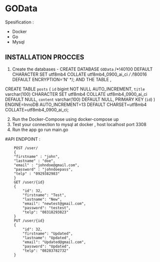 # GOData

Spesification :

- Docker 
- Go
- Mysql

## INSTALLATION PROCCES ##

1. Create the databases 
        - CREATE DATABASE `GOData` /*!40100 DEFAULT CHARACTER SET utf8mb4 COLLATE utf8mb4_0900_ai_ci */ /*!80016 DEFAULT ENCRYPTION='N' */;
        AND THE TABLE ,

CREATE TABLE `posts` (
  `id` bigint NOT NULL AUTO_INCREMENT,
  `title` varchar(100) CHARACTER SET utf8mb4 COLLATE utf8mb4_0900_ai_ci DEFAULT NULL,
  `content` varchar(100) DEFAULT NULL,
  PRIMARY KEY (`id`)
) ENGINE=InnoDB AUTO_INCREMENT=13 DEFAULT CHARSET=utf8mb4 COLLATE=utf8mb4_0900_ai_ci;

2. Run the Docker-Compose using
        docker-compose up
3. Test your connection to mysql at docker , host localhost port 3308
4. Run the app
        go run main.go


#API ENDPOINT : 
        
        POST /user/
        {
        "firstname" : "john",
        "lastname" : "doe",
        "email" : "johndoe@gmail.com",
        "password" : "johndoepass",
        "telp" : "0929382983"
        }
        GET /user/{id}
        {
            "id": 32,
            "firstname": "Test",
            "lastname": "New",
            "email": "newtest@gmail.com",
            "password": "testest",
            "telp": "08318293823"
        }
        PUT /user/{id}
        {
            "id": 32,
            "firstname": "Updated",
            "lastname": "Updated",
            "email": "Updated@gmail.com",
            "password": "Updated",
            "telp": "08283782732"
        }
